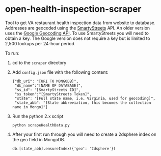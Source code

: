 open-health-inspection-scraper
==============================

Tool to get VA restaurant health inspection data from website to database. Addresses are geocoded using the <a href="http://smartystreets.com/">SmartyStreets</a> API. An older version uses the <a href="https://developers.google.com/maps/documentation/geocoding/">Google Geocoding API</a>. To use SmartyStreets you will need to obtain a key. The Google version does not require a key but is limited to 2,500 lookups per 24-hour period.


To run:

1. cd to the `scraper` directory
2. Add `config.json` file with the following content:

    ```
    {"db_uri": "[URI TO MONGODB]",  
	 "db_name":"[NAME OF DATABASE]",
	 "ss_id": "[SmartyStreets ID]", 
	 "ss_token":"[SmartyStreets Token]",
	 "state": "[Full state name, i.e. Virginia, used for geocoding]",
	 "state_abb": "[State abbreviation, this becomes the collection name in Mongo]"}
    ```

3. Run the python 2.x script

	```
	python scrapeHealthData.py
	```

4. After your first run through you will need to create a 2dsphere index on the geo field in MongoDB.

    ```
	db.[state_abb].ensureIndex({'geo': '2dsphere'})
	```
